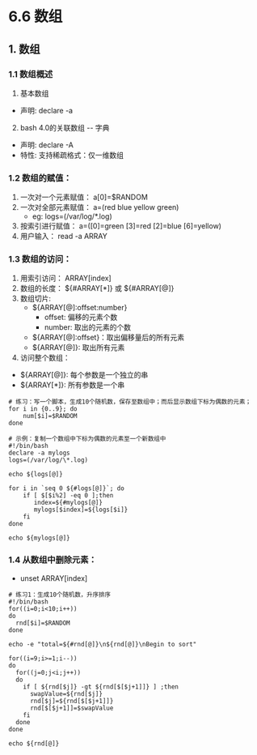 # 6.6 数组

## 1. 数组
### 1.1 数组概述
1. 基本数组
  - 声明: declare -a
2. bash 4.0的关联数组 -- 字典
  - 声明: declare -A
- 特性: 支持稀疏格式：仅一维数组


### 1.2 数组的赋值：
1. 一次对一个元素赋值： a[0]=$RANDOM
2. 一次对全部元素赋值： a=(red blue yellow green)
    - eg: logs=(/var/log/\*.log)
3. 按索引进行赋值：    a=([0]=green [3]=red [2]=blue [6]=yellow)
4. 用户输入：         read -a ARRAY


### 1.3 数组的访问：
1. 用索引访问：  ARRAY[index]
2. 数组的长度：  \${\#ARRAY[\*]} 或  \${\#ARRAY[@]}
3. 数组切片:
    - ${ARRAY[@]:offset:number}
        - offset: 偏移的元素个数
        - number: 取出的元素的个数
    - ${ARRAY[@]:offset}：取出偏移量后的所有元素
    - ${ARRAY[@]}: 取出所有元素
4. 访问整个数组：
  - ${ARRAY[@]}: 每个参数是一个独立的串
  - ${ARRAY[\*]}: 所有参数是一个串

```
# 练习：写一个脚本，生成10个随机数，保存至数组中；而后显示数组下标为偶数的元素；
for i in {0..9}; do
    num[$i]=$RANDOM
done
```

```
# 示例：复制一个数组中下标为偶数的元素至一个新数组中
#!/bin/bash
declare -a mylogs
logs=(/var/log/\*.log)

echo ${logs[@]}

for i in `seq 0 ${#logs[@]}`; do
    if [ $[$i%2] -eq 0 ];then
       index=${#mylogs[@]}
       mylogs[$index]=${logs[$i]}
    fi
done

echo ${mylogs[@]}
```


### 1.4 从数组中删除元素：
- unset ARRAY[index]
```
# 练习1：生成10个随机数，升序排序
#!/bin/bash
for((i=0;i<10;i++))
do
  rnd[$i]=$RANDOM
done

echo -e "total=${#rnd[@]}\n${rnd[@]}\nBegin to sort"

for((i=9;i>=1;i--))
do
  for((j=0;j<i;j++))
  do
    if [ ${rnd[$j]} -gt ${rnd[$[$j+1]]} ] ;then
      swapValue=${rnd[$j]}
      rnd[$j]=${rnd[$[$j+1]]}
      rnd[$[$j+1]]=$swapValue		
    fi
  done
done

echo ${rnd[@]}
```
